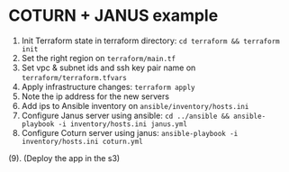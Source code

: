 # COTURN + JANUS example

1. Init Terraform state in terraform directory: `cd terraform && terraform init`
2. Set the right region on `terraform/main.tf`
3. Set vpc & subnet ids and ssh key pair name on `terraform/terraform.tfvars`
4. Apply infrastructure changes: `terraform apply`
5. Note the ip address for the new servers
6. Add ips to Ansible inventory on `ansible/inventory/hosts.ini`
7. Configure Janus server using ansible: `cd ../ansible && ansible-playbook -i inventory/hosts.ini janus.yml`
8. Configure Coturn server using janus: `ansible-playbook -i inventory/hosts.ini coturn.yml`

(9). (Deploy the app in the s3)